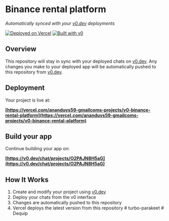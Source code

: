 # Binance rental platform

*Automatically synced with your [v0.dev](https://v0.dev) deployments*

[![Deployed on Vercel](https://img.shields.io/badge/Deployed%20on-Vercel-black?style=for-the-badge&logo=vercel)](https://vercel.com/ananduvs59-gmailcoms-projects/v0-binance-rental-platform)
[![Built with v0](https://img.shields.io/badge/Built%20with-v0.dev-black?style=for-the-badge)](https://v0.dev/chat/projects/O2PAJN8H5aG)

## Overview

This repository will stay in sync with your deployed chats on [v0.dev](https://v0.dev).
Any changes you make to your deployed app will be automatically pushed to this repository from [v0.dev](https://v0.dev).

## Deployment

Your project is live at:

**[https://vercel.com/ananduvs59-gmailcoms-projects/v0-binance-rental-platform](https://vercel.com/ananduvs59-gmailcoms-projects/v0-binance-rental-platform)**

## Build your app

Continue building your app on:

**[https://v0.dev/chat/projects/O2PAJN8H5aG](https://v0.dev/chat/projects/O2PAJN8H5aG)**

## How It Works

1. Create and modify your project using [v0.dev](https://v0.dev)
2. Deploy your chats from the v0 interface
3. Changes are automatically pushed to this repository
4. Vercel deploys the latest version from this repository
#   t u r b o - p a r a k e e t  
 #   D e q u i p  
 